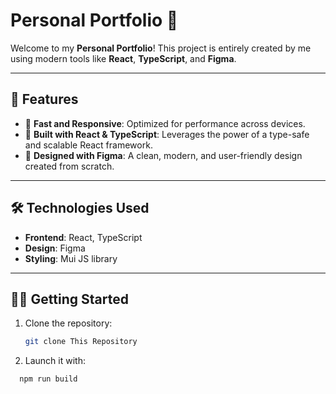 # Personal Portfolio 🌟

Welcome to my **Personal Portfolio**! This project is entirely created by me using modern tools like **React**, **TypeScript**, and **Figma**.

---

## 🎨 Features

- 🚀 **Fast and Responsive**: Optimized for performance across devices.
- 🎯 **Built with React & TypeScript**: Leverages the power of a type-safe and scalable React framework.
- 🎨 **Designed with Figma**: A clean, modern, and user-friendly design created from scratch.

---

## 🛠️ Technologies Used

- **Frontend**: React, TypeScript
- **Design**: Figma
- **Styling**: Mui JS library


---

## 🧑‍💻 Getting Started

1. Clone the repository:
   ```bash
   git clone This Repository
2. Launch it with:
  ```bash
    npm run build

